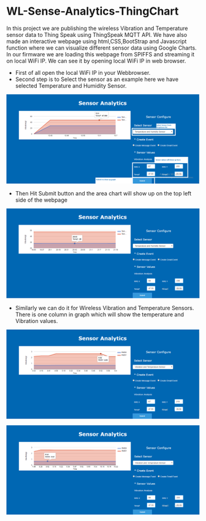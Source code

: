 # WL-Sense-Analytics-ThingChart
In this project we are publishing the wireless Vibration and Temperature sensor data to Thing Speak using ThingSpeak MQTT API.
We have also made an interactive webpage using html,CSS,BootStrap and Javascript function where we can visualize different sensor data using Google Charts.
In our firmware we are loading this webpage from SPIFFS and streaming it on local WiFi IP. We can see it by opening local WiFi IP in web browser.

* First of all open the local WiFi IP in your Webbrowser.
* Second step is to Select the sensor as an example here we have selected Temperature and Humidity Sensor.

![gChart1](https://github.com/ncdcommunity/WL-Sense-Analytics-ThingChart/blob/master/gChart3.png)

* Then Hit Submit button and the area chart will show up on the top left side of the webpage

![gChart1](https://github.com/ncdcommunity/WL-Sense-Analytics-ThingChart/blob/master/gChart4.png)

* Similarly we can do it for Wireless Vibration and Temperature Sensors. There is one column in graph which will show the temperature and     Vibration values. 

![gChart1](https://github.com/ncdcommunity/WL-Sense-Analytics-ThingChart/blob/master/gChart1.png)

![gChart1](https://github.com/ncdcommunity/WL-Sense-Analytics-ThingChart/blob/master/gChart2.png)
